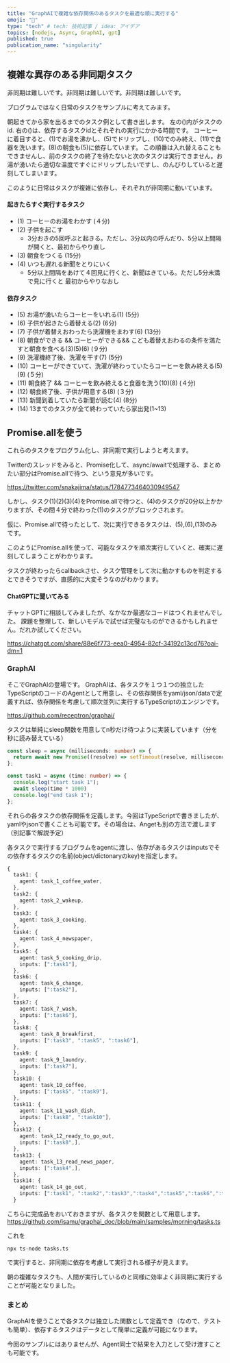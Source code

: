 ```yaml
---
title: "GraphAIで複雑な依存関係のあるタスクを最適な順に実行する"
emoji: "🚀"
type: "tech" # tech: 技術記事 / idea: アイデア
topics: [nodejs, Async, GraphAI, gpt]
published: true
publication_name: "singularity"
---
```



## 複雑な異存のある非同期タスク

非同期は難しいです。非同期は難しいです。非同期は難しいです。

プログラムではなく日常のタスクをサンプルに考えてみます。

朝起きてから家を出るまでのタスク例として書き出します。
左の()内がタスクのid. 右の()は、依存するタスクidとそれぞれの実行にかかる時間です。
コーヒーに着目すると、(1)でお湯を沸かし、(5)でドリップし、(10)でのみ終え、(11)で食器を洗います。(8)の朝食も(5)に依存しています。
この順番は入れ替えることもできませんし、前のタスクの終了を待たないと次のタスクは実行できません。お湯が湧いたら適切な温度ですぐにドリップしたいですし、のんびりしていると遅刻してしまいます。

このように日常はタスクが複雑に依存し、それぞれが非同期に動いています。

#### 起きたらすぐ実行するタスク

- (1) コーヒーのお湯をわかす (４分)
- (2) 子供を起こす
  - 3分おきの5回呼ぶと起きる。ただし、3分以内の呼んだり、5分以上間隔が開くと、最初からやり直し
- (3) 朝食をつくる (15分)
- (4) いつも遅れる新聞をとりにいく
  - 5分以上間隔をあけて４回見に行くと、新聞はきている。ただし5分未満で見に行くと 最初からやりなおし

#### 依存タスク

- (5) お湯が湧いたらコーヒーをいれる(1)	(5分)
- (6) 子供が起きたら着替える(2)	(6分)
- (7) 子供が着替えおわったら洗濯機をまわす(6) (13分)
- (8) 朝食ができる && コーヒーができる&& こども着替えおわるの条件を満たすと朝食を食べる(3)(5)(6) (９分)
- (9) 洗濯機終了後、洗濯を干す(7) (5分)
- (10) コーヒーができていて、洗濯が終わっていたらコーヒーを飲み終える(5)(9) (５分)
- (11) 朝食終了 && コーヒーを飲み終えると食器を洗う(10)(8) (４分)
- (12) 朝食終了後、子供が用意する(8) (３分)
- (13) 新聞到着していたら新聞が読む(4) (8分)
- (14) 13までのタスクが全て終わっていたら家出発(1~13)

## Promise.allを使う

これらのタスクをプログラム化し、非同期で実行しようと考えます。

Twitterのスレッドをみると、Promise化して、async/awaitで処理する、まとめたい部分はPromise.allで待つ、という意見が多いです。

https://twitter.com/snakajima/status/1784773464030949547

しかし、タスク(1)(2)(3)(4)をPromise.allで待つと、(4)のタスクが20分以上かかりますが、その間４分で終わった(1)のタスクがブロックされます。

仮に、Promise.allで待ったとして、次に実行できるタスクは、(5),(6),(13)のみです。

このようにPromise.allを使って、可能なタスクを順次実行していくと、確実に遅刻してしまうことがわかります。

タスクが終わったらcallbackさせ、タスク管理をして次に動かすものを判定するとできそうですが、直感的に大変そうなのがわかります。


#### ChatGPTに聞いてみる

チャットGPTに相談してみましたが、なかなか最適なコードはつくれませんでした。
課題を整理して、新しいモデルで試せば完璧なものができるかもしれません。だれか試してください。

https://chatgpt.com/share/88e6f773-eea0-4954-82cf-34192c13cd76?oai-dm=1


### GraphAI

そこでGraphAIの登場です。
GraphAIは、各タスクを１つ１つの独立したTypeScriptのコードのAgentとして用意し、その依存関係をyaml/json/dataで定義すれば、依存関係を考慮して順次並列に実行するTypeScriptのエンジンです。

https://github.com/receptron/graphai/


タスクは単純にsleep関数を用意してn秒だけ待つように実装しています（分を秒に読み替えている）

```TypeScript
const sleep = async (milliseconds: number) => {
  return await new Promise((resolve) => setTimeout(resolve, milliseconds));
};

const task1 = async (time: number) => {
  console.log("start task 1");
  await sleep(time * 1000)
  console.log("end task 1");
};
```

それらの各タスクの依存関係を定義します。今回はTypeScriptで書きましたが、yamlやjsonで書くことも可能です。その場合は、Angetも別の方法で渡します（別記事で解説予定）

各タスクで実行するプログラムをagentに渡し、依存があるタスクはinputsでその依存するタスクの名前(object/dictonaryのkey)を指定します。

```TypeScript
{
  task1: {
    agent: task_1_coffee_water,
  },
  task2: {
    agent: task_2_wakeup,
  },
  task3: {
    agent: task_3_cooking,
  },
  task4: {
    agent: task_4_newspaper,
  },
  task5: {
    agent: task_5_cooking_drip,
    inputs: [":task1"],
  },
  task6: {
    agent: task_6_change,
    inputs: [":task2"],
  },
  task7: {
    agent: task_7_wash,
    inputs: [":task6"],
  },
  task8: {
    agent: task_8_breakfirst,
    inputs: [":task3", ":task5", ":task6"],
  },
  task9: {
    agent: task_9_laundry,
    inputs: [":task7"],
  },
  task10: {
    agent: task_10_coffee,
    inputs: [":task5", ":task9"],
  },
  task11: {
    agent: task_11_wash_dish,
    inputs: [":task8", ":task10"],
  },
  task12: {
    agent: task_12_ready_to_go_out,
    inputs: [":task8",],
  },
  task13: {
    agent: task_13_read_news_paper,
    inputs: [":task4",],
  },
  task14: {
    agent: task_14_go_out,
    inputs: [":task1", ":task2",":task3",":task4",":task5",":task6",":task7",":task8",":task9",":task10",":task11",":task12",":task13",],
  }
```

こちらに完成品をおいておきますが、各タスクを関数として用意します。
https://github.com/isamu/graphai_doc/blob/main/samples/morning/tasks.ts


これを
```
npx ts-node tasks.ts
```
で実行すると、非同期に依存を考慮して実行される様子が見えます。

朝の複雑なタスクも、人間が実行しているのと同様に効率よく非同期に実行することが可能となりました。

### まとめ

GraphAIを使うことで各タスクは独立した関数として定義でき（なので、テストも簡単）、依存するタスクはデータとして簡単に定義が可能になります。

今回のサンプルにはありませんが、Agent同士で結果を入力として受け渡すことも可能です。
